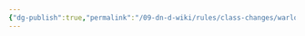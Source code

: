```yaml
---
{"dg-publish":true,"permalink":"/09-dn-d-wiki/rules/class-changes/warlock-eldritch-invocations/","tags":["class","warlock"]}
---
```


